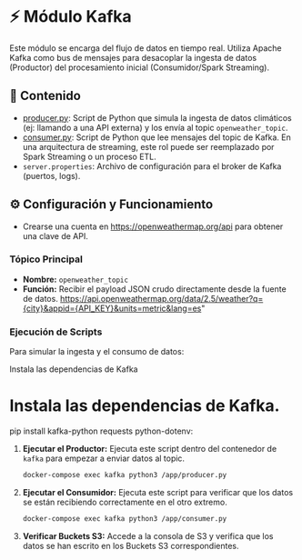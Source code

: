# ⚡ Módulo Kafka

Este módulo se encarga del flujo de datos en tiempo real. Utiliza Apache Kafka como bus de mensajes para desacoplar la ingesta de datos (Productor) del procesamiento inicial (Consumidor/Spark Streaming).

## 📁 Contenido

* [producer.py](producer.py): Script de Python que simula la ingesta de datos climáticos (ej: llamando a una API externa) y los envía al topic `openweather_topic`.
* [consumer.py](consumer.py): Script de Python que lee mensajes del topic de Kafka. En una arquitectura de streaming, este rol puede ser reemplazado por Spark Streaming o un proceso ETL.
* `server.properties`: Archivo de configuración para el broker de Kafka (puertos, logs).

## ⚙️ Configuración y Funcionamiento

* Crearse una cuenta en https://openweathermap.org/api para obtener una clave de API.

### Tópico Principal

* **Nombre:** `openweather_topic`
* **Función:** Recibir el payload JSON crudo directamente desde la fuente de datos.
    https://api.openweathermap.org/data/2.5/weather?q={city}&appid={API_KEY}&units=metric&lang=es"

### Ejecución de Scripts

Para simular la ingesta y el consumo de datos:

Instala las dependencias de Kafka
# Instala las dependencias de Kafka.
pip install kafka-python requests python-dotenv:

1.  **Ejecutar el Productor:**
    Ejecuta este script dentro del contenedor de `kafka` para empezar a enviar datos al topic.
    ```bash
    docker-compose exec kafka python3 /app/producer.py
    ```

2.  **Ejecutar el Consumidor:**
    Ejecuta este script para verificar que los datos se están recibiendo correctamente en el otro extremo.
    ```bash
    docker-compose exec kafka python3 /app/consumer.py
    ```

3.  **Verificar Buckets S3:**
    Accede a la consola de S3 y verifica que los datos se han escrito en los Buckets S3 correspondientes.
